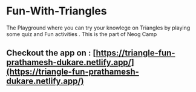 # Fun-With-Triangles
The Playground where you can try your knowlege on Triangles by playing some quiz and Fun activities . 
This is the part of Neog Camp

## Checkout the app on : [https://triangle-fun-prathamesh-dukare.netlify.app/](https://triangle-fun-prathamesh-dukare.netlify.app/)

